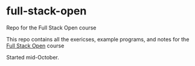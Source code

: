 # full-stack-open
Repo for the Full Stack Open course

This repo contains all the exericses, example programs, and notes for the [Full Stack Open](https://fullstackopen.com/en/) course

Started mid-October. 
